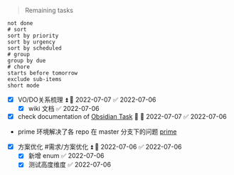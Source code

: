 > Remaining tasks 
```tasks
not done
# sort
sort by priority
sort by urgency
sort by scheduled 
# group
group by due
# chore
starts before tomorrow
exclude sub-items
short mode
```
- [x] VO/DO关系梳理 ⏫ 📅 2022-07-07 ✅ 2022-07-06
	- [x] wiki 文档 ✅ 2022-07-06
- [x] check documentation of [Obsidian Task](https://obsidian-tasks-group.github.io/obsidian-tasks/) 🔽 📅 2022-07-07 ✅ 2022-07-06
- prime 环境解决了各 repo 在 master 分支下的问题 [prime](2022-07-05.296th.Tue.md#^57eb2e)
- [x] 方案优化 #需求/方案优化 ⏫ 📅 2022-07-06 ✅ 2022-07-06
	- [x] 新增 enum ✅ 2022-07-06
	- [x] 测试高度维度 ✅ 2022-07-06